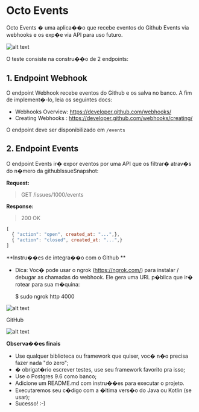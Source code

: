 # Octo Events

Octo Events � uma aplica��o que recebe eventos do Github Events via webhooks e os exp�e via API para uso futuro.

![alt text](imgs/octo_events.png)

 O teste consiste na constru��o de 2 endpoints:

## 1. Endpoint Webhook

O endpoint Webhook recebe eventos do Github e os salva no banco. A fim de implement�-lo, leia os seguintes docs:

* Webhooks Overview: https://developer.github.com/webhooks/ 
* Creating Webhooks : https://developer.github.com/webhooks/creating/

O endpoint deve ser disponibilizado em `/events`

## 2. Endpoint Events 

O endpoint Events ir� expor eventos por uma API que os filtrar� atrav�s do n�mero da githubIssueSnapshot:

**Request:**

> GET /issues/1000/events

**Response:**

> 200 OK
```javascript
[ 
  { "action": "open", created_at: "...",}, 
  { "action": "closed", created_at: "...",} 
]
```

**Instru��es de integra��o com o Github **

* Dica: Voc� pode usar o ngrok (https://ngrok.com/) para instalar / debugar as chamadas do webhook. Ele gera uma URL p�blica que ir� rotear para sua m�quina:

   $ sudo ngrok http 4000 

![alt text](imgs/ngrok.png)

   GitHub

![alt text](imgs/add_webhook.png)
 
**Observa��es finais**

* Use qualquer biblioteca ou framework que quiser, voc� n�o precisa fazer nada "do zero";
* � obrigat�rio escrever testes, use seu framework favorito pra isso;
* Use o Postgres 9.6 como banco;
* Adicione um README.md com instru��es para executar o projeto.
* Executaremos seu c�digo com a �ltima vers�o do Java ou Kotlin (se usar);
* Sucesso! :-)
